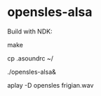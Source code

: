 # opensles-alsa

Build with NDK:

make

cp .asoundrc ~/

./opensles-alsa&

aplay -D opensles frigian.wav

